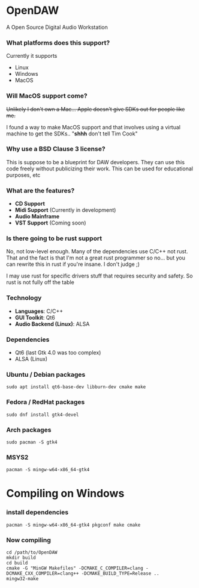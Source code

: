 # OpenDAW
A Open Source Digital Audio Workstation

### What platforms does this support?

Currently it supports

- Linux
- Windows
- MacOS

### Will MacOS support come?

~~Unlikely I don't own a Mac... Apple doesn't give SDKs out for people like me.~~

I found a way to make MacOS support and that involves using a virtual machine to get the SDKs.. "**shhh** don't tell Tim Cook"

### Why use a BSD Clause 3 license?

This is suppose to be a blueprint for DAW developers. They can use this code freely without publicizing their work. This can be used for educational purposes, etc

### What are the features?

- **CD Support**    
- **Midi Support** (Currently in development)
- **Audio Mainframe**   
- **VST Support** (Coming soon)

### Is there going to be rust support

No, not low-level enough. Many of the dependencies use C/C++ not rust. That and the fact is that I'm not a great rust programmer so no... but you can rewrite this in rust if you're insane. I don't judge ;)

I may use rust for specific drivers stuff that requires security and safety.
So rust is not fully off the table

### Technology

- **Languages**: C/C++
- **GUI Toolkit**: Qt6
- **Audio Backend (Linux)**: ALSA

### Dependencies

- Qt6 (last Gtk 4.0 was too complex)
- ALSA (Linux)


### Ubuntu / Debian packages
```
sudo apt install qt6-base-dev libburn-dev cmake make
```

### Fedora / RedHat packages
```
sudo dnf install gtk4-devel
```

### Arch packages
```
sudo pacman -S gtk4
```

### MSYS2
```
pacman -S mingw-w64-x86_64-gtk4
```

# Compiling on Windows

### install dependencies
```
pacman -S mingw-w64-x86_64-gtk4 pkgconf make cmake
```
### Now compiling
```
cd /path/to/OpenDAW
mkdir build
cd build
cmake -G "MinGW Makefiles" -DCMAKE_C_COMPILER=clang -DCMAKE_CXX_COMPILER=clang++ -DCMAKE_BUILD_TYPE=Release ..
mingw32-make
```
